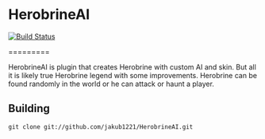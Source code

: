 # HerobrineAI
[![Build Status](https://travis-ci.org/jakub1221/HerobrineAI.svg?branch=master)](https://travis-ci.org/jakub1221/HerobrineAI)  

=========

HerobrineAI is plugin that creates Herobrine with custom AI and skin.
But all it is likely true Herobrine legend with some improvements.
Herobrine can be found randomly in the world or he can attack or haunt a player.

Building
---------
    git clone git://github.com/jakub1221/HerobrineAI.git 